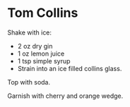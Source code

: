 # Tom Collins

Shake with ice:

* 2 oz dry gin
* 1 oz lemon juice
* 1 tsp simple syrup
* Strain into an ice filled collins glass.

Top with soda.

Garnish with cherry and orange wedge.
